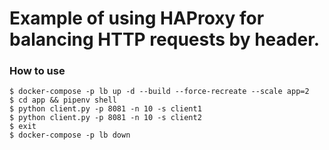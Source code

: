 # Example of using HAProxy for balancing HTTP requests by header.

### How to use

    $ docker-compose -p lb up -d --build --force-recreate --scale app=2
    $ cd app && pipenv shell
    $ python client.py -p 8081 -n 10 -s client1
    $ python client.py -p 8081 -n 10 -s client2
    $ exit
    $ docker-compose -p lb down